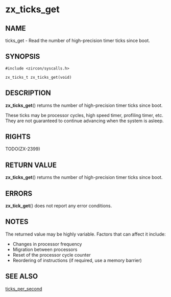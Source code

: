 # zx_ticks_get

## NAME

ticks_get - Read the number of high-precision timer ticks since boot.

## SYNOPSIS

```
#include <zircon/syscalls.h>

zx_ticks_t zx_ticks_get(void)
```

## DESCRIPTION

**zx_ticks_get**() returns the number of high-precision timer ticks since boot.

These ticks may be processor cycles, high speed timer, profiling timer, etc.
They are not guaranteed to continue advancing when the system is asleep.

## RIGHTS

<!-- Updated by scripts/update-docs-from-abigen, do not edit this section manually. -->

TODO(ZX-2399)

## RETURN VALUE

**zx_ticks_get**() returns the number of high-precision timer ticks since boot.

## ERRORS

**zx_tick_get**() does not report any error conditions.

## NOTES

The returned value may be highly variable. Factors that can affect it include:
- Changes in processor frequency
- Migration between processors
- Reset of the processor cycle counter
- Reordering of instructions (if required, use a memory barrier)

## SEE ALSO

[ticks_per_second](ticks_per_second.md)
